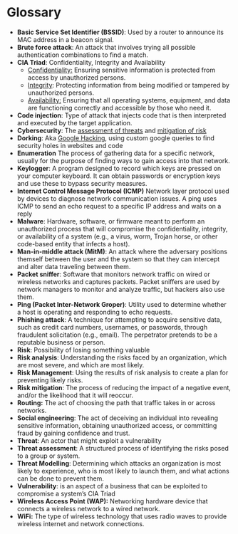 # Glossary

* **Basic Service Set Identifier (BSSID)**: Used by a router to announce its MAC address in a beacon signal.
* **Brute force attack**: An attack that involves trying all possible authentication combinations to find a match.
* **CIA Triad**: Confidentiality, Integrity and Availability
    * <span style="text-decoration:underline;">Confidentiality:</span> Ensuring sensitive information is protected from access by unauthorized persons.
    * <span style="text-decoration:underline;">Integrity</span>: Protecting information from being modified or tampered by unauthorized persons.
    * <span style="text-decoration:underline;">Availability:</span> Ensuring that all operating systems, equipment, and data are functioning correctly and accessible by those who need it.
* **Code injection**: Type of attack that injects code that is then interpreted and executed by the target application.
* **Cybersecurity**: The <span style="text-decoration:underline;">assessment of threats</span> and <span style="text-decoration:underline;">mitigation of risk</span>
* **Dorking**: Aka [Google Hacking](https://en.wikipedia.org/wiki/Google_hacking), using custom google queries to find security holes in websites and code
* **Enumeration** The process of gathering data for a specific network, usually for the purpose of finding ways to gain access into that network.
* **Keylogger**: A program designed to record which keys are pressed on your computer keyboard. It can obtain passwords or encryption keys and use these to bypass security measures.
* **Internet Control Message Protocol (ICMP)** Network layer protocol used by devices to diagnose network communication issues. A ping uses ICMP to send an echo request to a specific IP address and waits on a reply
* **Malware**: Hardware, software, or firmware meant to perform an unauthorized process that will compromise the confidentiality, integrity, or availability of a system (e.g., a virus, worm, Trojan horse, or other code-based entity that infects a host).
* **Man-in-middle attack (MitM)**: An attack where the adversary positions themself between the user and the system so that they can intercept and alter data traveling between them.
* **Packet sniffer**: Software that monitors network traffic on wired or wireless networks and captures packets. Packet sniffers are used by network managers to monitor and analyze traffic, but hackers also use them.
* **Ping (Packet Inter-Network Groper)**: Utility used to determine whether a host is operating and responding to echo requests.
* **Phishing attack**: A technique for attempting to acquire sensitive data, such as credit card numbers, usernames, or passwords, through fraudulent solicitation (e.g., email). The perpetrator pretends to be a reputable business or person.
* **Risk**: Possibility of losing something valuable
* **Risk analysis**: Understanding the risks faced by an organization, which are most severe, and which are most likely.
* **Risk Management**: Using the results of risk analysis to create a plan for preventing likely risks.
* **Risk mitigation**: The process of reducing the impact of a negative event, and/or the likelihood that it will reoccur.
* **Routing:** The act of choosing the path that traffic takes in or across networks.
* **Social engineering**: The act of deceiving an individual into revealing sensitive information, obtaining unauthorized access, or committing fraud by gaining confidence and trust.
* **Threat**: An actor that might exploit a vulnerability
* **Threat assessment**: A structured process of identifying the risks posed to a group or system.
* **Threat Modelling**: Determining which attacks an organization is most likely to experience, who is most likely to launch them, and what actions can be done to prevent them.
* **Vulnerability**: is an aspect of a business that can be exploited to compromise a system’s CIA Triad
* **Wireless Access Point (WAP):** Networking hardware device that connects a wireless network to a wired network.
* **WiFi:** The type of wireless technology that uses radio waves to provide wireless internet and network connections.
